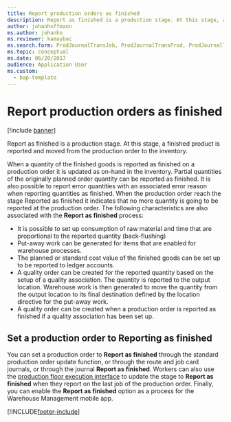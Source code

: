 ```yaml
---
title: Report production orders as finished
description: Report as finished is a production stage. At this stage, a finished product is reported and moved from the production order to the inventory.
author: johanhoffmann
ms.author: johanho
ms.reviewer: kamaybac
ms.search.form: ProdJournalTransJob, ProdJournalTransProd, ProdJournalTransRoute, ProdParmReportFinished, ProdRouteOprOverview
ms.topic: conceptual
ms.date: 06/20/2017
audience: Application User
ms.custom: 
  - bap-template
---
```


# Report production orders as finished

[!include [banner](../includes/banner.md)]

Report as finished is a production stage. At this stage, a finished product is reported and moved from the production order to the inventory.

When a quantity of the finished goods is reported as finished on a production order it is updated as on-hand in the inventory. Partial quantities of the originally planned order quantity can be reported as finished. It is also possible to report error quantities with an associated error reason when reporting quantities as finished. When the production order reach the stage Reported as finished it indicates that no more quantity is going to be reported at the production  order.
The following characteristics are also associated with the **Report as finished** process:

- It is possible to set up consumption of raw material and time that are proportional to the reported quantity (back-flushing)
- Put-away work can be generated for items that are enabled for warehouse processes.
- The planned or standard cost value of the finished goods can be set up to be reported to ledger accounts.
- A quality order can be created for the reported quantity based on the setup of a quality association. The quantity is reported to the output location. Warehouse work is then generated to move the quantity from the output location to its final destination defined by the location directive for the put-away work.
- A quality order can be created when a production order is reported as finished if a quality association has been set up.

## Set a production order to Reporting as finished

You can set a production order to **Report as finished** through the standard production order update function, or through the route and job card journals, or through the journal **Report as finished**. Workers can also use the [production floor execution interface](production-floor-execution-use.md) to update the stage to **Report as finished** when they report on the last job of the production order. Finally, you can enable the **Report as finished** option as a process for the Warehouse Management mobile app.  

[!INCLUDE[footer-include](../../includes/footer-banner.md)]
